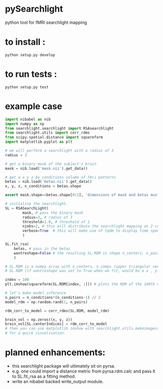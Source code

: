 # pySearchlight
python tool for fMRI searchlight mapping

# to install : 
`python setup.py develop`

# to run tests :
`python setup.py test`

# example case

```python
import nibabel as nib
import numpy as np
from searchlight.searchlight import RSAsearchlight
from searchlight.utils import corr_rdms
from scipy.spatial.distance import squareform
import matplotlib.pyplot as plt

# we will perform a searchlight with a radius of 3
radius = 3

# get a binary mask of the subject's brain
mask = nib.load('mask.nii').get_data()

# get a x y z by conditions volume of fmri patterns
betas = nib.load('betas.nii').get_data()
x, y, z, n_conditions = betas.shape

assert mask.shape==betas.shape[0:2], 'dimensions of mask and betas must match.'

# initialise the searchlight.
SL = RSASearchLight(
        mask, # pass the binary mask
        radius=3, # radius of 3
        threshold=1.0, # threshold of 1
        njobs=2, # this will distribute the searchlight mapping on 2 cores.
        verbose=True  # this will make use of tqdm to display time spent and left
        )

SL.fit_rsa(
    betas, # pass in the betas
    wantreshape=False # the resulting SL.RDM is shape n_centers, n_pairs
    )

# SL.RDM is a numpy array with n_centers, n_comps (upper triangular vector)
# SL.RDM (if wantreshape was set to True when we fit, would be a x , y , z by n_pairs array)

index = 100
plt.imshow(squareform(SL.RDM[index, :])) # plots the RDM of the 100th center 

# let's make model inference
n_pairs = n_conditions*(n_conditions-1) // 2 
model_rdm = np.random.rand(1, n_pairs)

rdm_corr_to_model = corr_rdms(SL.RDM, model_rdm)

brain_vol = np.zeros((x, y, z))
brain_vol[SL.centerIndices] = rdm_corr_to_model
# then you can use matplotlib imshow with searchlight.utils.makeimagestack(brain_vol) 
# for a quick visualisation.

```

# planned enhancements:

- this searchlight package will ultimately sit on pyrsa.
- e.g. one could import a distance metric from pyrsa.rdm.calc and pass it to SL.fit_rsa as a fitting method.
- write an nibabel backed write_output module.